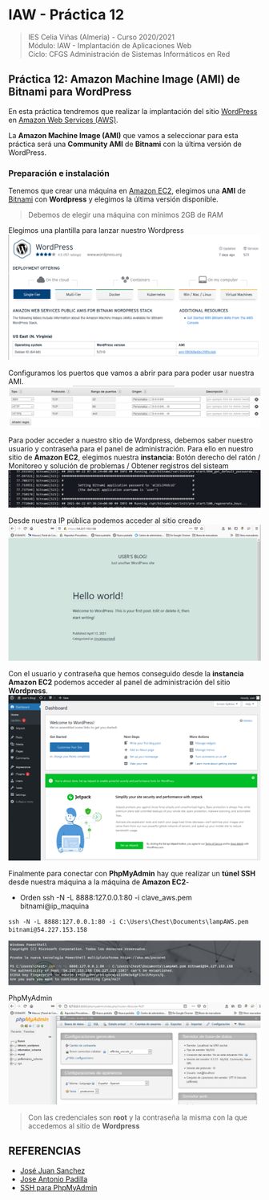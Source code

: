 # IAW - Práctica 12
>IES Celia Viñas (Almería) - Curso 2020/2021   
>Módulo: IAW - Implantación de Aplicaciones Web   
>Ciclo: CFGS Administración de Sistemas Informáticos en Red 

## Práctica 12: Amazon Machine Image (AMI) de Bitnami para WordPress
En esta práctica tendremos que realizar la implantación del sitio [WordPress](https://wordpress.org/) en [Amazon Web Services (AWS)](https://aws.amazon.com/es/).

La **Amazon Machine Image (AMI)** que vamos a seleccionar para esta práctica será una **Community AMI** de **Bitnami** con la última versión de WordPress.

### Preparación e instalación
Tenemos que crear una máquina en [Amazon EC2](https://aws.amazon.com/es/), elegimos una **AMI** de [Bitnami](https://bitnami.com/) con **Wordpress** y elegimos la última versión disponible.
> Debemos de elegir una máquina con mínimos 2GB de RAM 

Elegimos una plantilla para lanzar nuestro Wordpress
![image1](images/ami1.png "AMI")

Configuramos los puertos que vamos a abrir para para poder usar nuestra AMI.
![image2](images/ami2.png "AMI")

Para poder acceder a nuestro sitio de Wordpress, debemos saber nuestro usuario y contraseña para el panel de administración. Para ello en nuestro sitio de **Amazon EC2**, elegimos nuestra **instancia**:
Botón derecho del ratón / Monitoreo y solución de problemas / Obtener registros del sisteam
![image3](images/ami4.png "AMI")

Desde nuestra IP pública podemos acceder al sitio creado
![image4](images/ami3.png "Wordpress")

Con el usuario y contraseña que hemos conseguido desde la **instancia Amazon EC2** podemos acceder al panel de administración del sitio **Wordpress**.
![image5](images/ami5.png "Wordpress")

Finalmente para conectar con **PhpMyAdmin** hay que realizar un **túnel SSH** desde nuestra máquina a la máquina de **Amazon EC2**-
- Orden ssh -N -L 8888:127.0.0.1:80 -i clave_aws.pem bitnami@ip_maquina
```
ssh -N -L 8888:127.0.0.1:80 -i C:\Users\Chest\Documents\lampAWS.pem bitnami@54.227.153.158
```
![image6](images/ami6.png "SSH")

PhpMyAdmin
![image7](images/ami7.png "PhpMyadmin")
> Con las credenciales son **root** y la contraseña la misma con la que accedemos al sitio de **Wordpress** 


## REFERENCIAS
- [José Juan Sanchez](https://josejuansanchez.org/iaw/practica-12/index.html)
- [Jose Antonio Padilla](https://github.com/japsasir/iaw-practica-12)
- [SSH para PhpMyAdmin](https://docs.bitnami.com/aws/faq/get-started/access-phpmyadmin/)